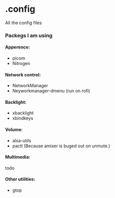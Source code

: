 # .config
All the config files

### Packegs I am using

#### Apperence:
- picom
- Nitrogen

#### Network control:
- NetworkManager
- Neyworkmanager-dmenu (run on rofi)

#### Backlight:
- xbacklight
- xbindkeys

#### Volume:
- alsa-utils
- pactl (Because amixer is buged out on unmute.)

#### Multimedia:
todo

#### Other utilities:
- gtop

